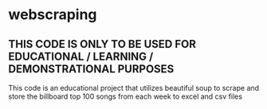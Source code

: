 # webscraping

## THIS CODE IS ONLY TO BE USED FOR EDUCATIONAL / LEARNING / DEMONSTRATIONAL PURPOSES

This code is an educational project that utilizes beautiful soup to scrape and store the billboard top 100 songs from each week to excel and csv files
